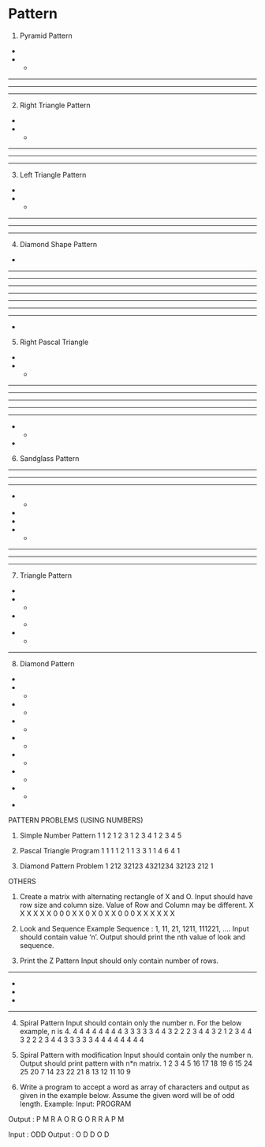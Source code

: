 # Pattern
1. Pyramid Pattern

 *
 * *
 * * *
 * * * *
 * * * * *

2. Right Triangle Pattern
*
* *
* * *
* * * *
* * * * *

3. Left Triangle Pattern
 *
 * *
 * * *
 * * * *
 * * * * *

4. Diamond Shape Pattern
 *
 ***
 *****
 *******
*********
 *******
 *****
 ***
 *

5. Right Pascal Triangle
*
* *
* * *
* * * *
* * * * *
* * * *
* * *
* *
*

6. Sandglass Pattern
* * * * *
 * * * *
 * * *
 * *
 *
 *
 * *
 * * *
 * * * *
* * * * *

7. Triangle Pattern
 *
 * *
 * *
 * *
*********
8. Diamond Pattern
 *
 * *
 * *
 * *
* *
 * *
 * *
 * *
 *
PATTERN PROBLEMS (USING NUMBERS)
1. Simple Number Pattern
1
1 2
1 2 3
1 2 3 4
1 2 3 4 5

2. Pascal Triangle Program
 1
 1 1
 1 2 1
 1 3 3 1
 1 4 6 4 1

3. Diamond Pattern Problem
 1
 212
 32123
4321234
 32123
 212
 1

OTHERS

1. Create a matrix with alternating rectangle of X and O.
Input should have row size and column size. Value of Row and Column may be
different.
X X X X X
X 0 0 0 X
X 0 X 0 X
X 0 0 0 X
X X X X X

2. Look and Sequence
Example Sequence : 1, 11, 21, 1211, 111221, ….
Input should contain value ‘n’. Output should print the nth value of look and
sequence.

3. Print the Z Pattern 
Input should only contain number of rows.
*****
 *
 *
 *
*****

4. Spiral Pattern
Input should contain only the number n.
For the below example, n is 4.
 4 4 4 4 4 4 4
 4 3 3 3 3 3 4
 4 3 2 2 2 3 4
 4 3 2 1 2 3 4
 4 3 2 2 2 3 4
 4 3 3 3 3 3 4
 4 4 4 4 4 4 4

5. Spiral Pattern with modification
Input should contain only the number n. Output should print pattern with n*n matrix.
1 2 3 4 5
 16 17 18 19 6
 15 24 25 20 7
 14 23 22 21 8
 13 12 11 10 9

6. Write a program to accept a word as array of characters and output as
given in the example below. Assume the given word will be of odd length.
Example:
 Input:
 PROGRAM

 Output :
 P M
 R A
 O R
 G
 O R
 R A
 P M

 Input : ODD 
 Output :
 O D
 D
 O D 
